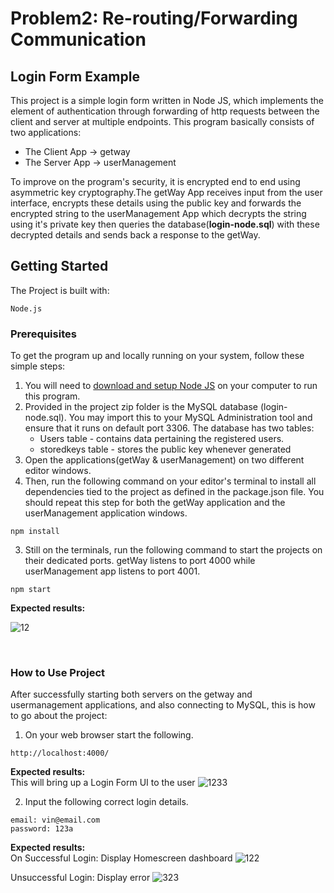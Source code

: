 # Problem2: Re-routing/Forwarding Communication
## Login Form Example
This project is a simple login form written in Node JS, which implements the element of authentication through forwarding of http requests between the client and server at multiple endpoints. This program basically consists of two applications:
  - The Client App -> getway
  - The Server App -> userManagement  
  
To improve on the program's security, it is encrypted end to end using asymmetric key cryptography.The getWay App receives input from the user interface, encrypts these details using the public key and forwards the encrypted string to the userManagement App which decrypts the string using it's private key then queries the database(**login-node.sql**) with these decrypted details and sends back a response to the getWay.

## Getting Started
The Project is built with: 
```
Node.js
```

### Prerequisites
To get the program up and locally running on your system, follow these simple steps:
1. You will need to [download and setup Node JS](https://nodejs.org/en/) on your computer to run this program.
2. Provided in the project zip folder is the MySQL database (login-node.sql). You may import this to your MySQL Administration tool and ensure that it runs on default port 3306. The database has two tables:
    - Users table - contains data pertaining the registered users.
    - storedkeys table - stores the public key whenever generated
3. Open the applications(getWay & userManagement) on two different editor windows.
4. Then, run the following command on your editor's terminal to install all dependencies tied to the project as defined in the package.json file. You should repeat this step for both the getWay application and the userManagement application windows.
```
npm install
```
3. Still on the terminals, run the following command to start the projects on their dedicated ports. getWay listens to port 4000 while userManagement app listens to port 4001.
```
npm start
```
**Expected results:**

![12](https://user-images.githubusercontent.com/65035748/150553405-d412675b-2e07-43c4-9384-0281f7be9320.png)

</br>

### How to Use Project
After successfully starting both servers on the getway and usermanagement applications, and also connecting to MySQL, this is how to go about the project:   
1. On your web browser start the following.
```
http://localhost:4000/
```
**Expected results:**   
  This will bring up a Login Form UI to the user
  ![1233](https://user-images.githubusercontent.com/65035748/150556619-71c6d494-8118-45f8-a83d-ad0bd01ac8c7.png)

2. Input the following correct login details.   
```
email: vin@email.com
password: 123a
```
**Expected results:**   
  On Successful Login: Display Homescreen dashboard
  ![122](https://user-images.githubusercontent.com/65035748/150558556-783939ec-9530-442c-9de5-b384c91372e0.png)
     
  Unsuccessful Login: Display error
  ![323](https://user-images.githubusercontent.com/65035748/150559004-d11cc4e6-94b0-4512-bab1-822428d61e16.png)
